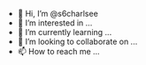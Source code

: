 - 👋 Hi, I’m @s6charlsee
- 👀 I’m interested in ...
- 🌱 I’m currently learning ...
- 💞️ I’m looking to collaborate on ...
- 📫 How to reach me ...

<!---
s6charlsee/s6charlsee is a ✨ special ✨ repository because its `README.md` (this file) appears on your GitHub profile.
You can click the Preview link to take a look at your changes.
--->
